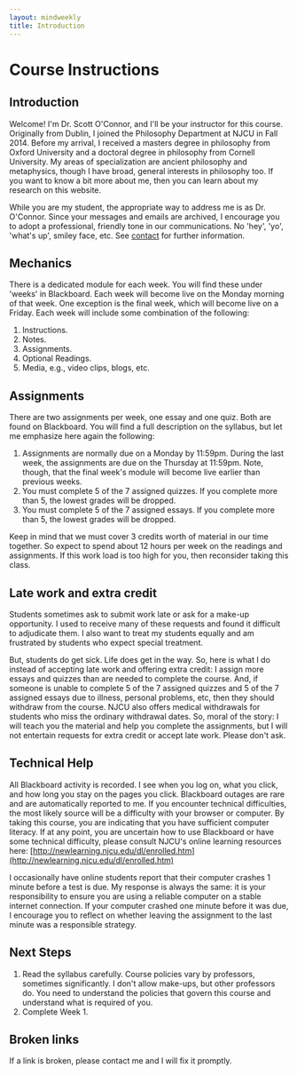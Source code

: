 ```yaml
---
layout: mindweekly
title: Introduction
---
```



# Course Instructions

## Introduction

Welcome! I'm Dr. Scott O'Connor, and I'll be your instructor for this course. Originally from Dublin, I joined the Philosophy Department at NJCU in Fall 2014. Before my arrival, I received a masters degree in philosophy from Oxford University and a doctoral degree in philosophy from Cornell University. My areas of specialization are ancient philosophy and metaphysics, though I have broad, general interests in philosophy too. If you want to know a bit more about me, then you can learn about my research on this website. 

While you are my student, the appropriate way to address me is as Dr. O'Connor. Since your messages and emails are archived, I encourage you to adopt a professional, friendly tone in our communications. No 'hey', 'yo', 'what's up', smiley face, etc. See [contact](/contact) for further information.


## Mechanics

There is a dedicated module for each week. You will find these under 'weeks' in Blackboard. Each week will become live on the Monday morning of that week. One exception is the final week, which will become live on a Friday.  Each week will include some combination of the following: 

1. Instructions.
2. Notes.  
3. Assignments.
4. Optional Readings.
5. Media, e.g., video clips, blogs, etc.

## Assignments
There are two assignments per week, one essay and one quiz. Both are found on Blackboard. You will find a full description on the syllabus, but let me emphasize here again the following: 

1. Assignments are normally due on a Monday by 11:59pm. During the last week, the assignments are due on the Thursday at 11:59pm. Note, though, that the final week's module will become live earlier than previous weeks.
2. You must complete 5 of the 7 assigned quizzes. If you complete more than 5, the lowest grades will be dropped. 
3. You must complete 5 of the 7 assigned essays. If you complete more than 5, the lowest grades will be dropped. 


Keep in mind that we must cover 3 credits worth of material in our time together. So expect to spend about 12 hours per week on the readings and assignments. If this work load is too high for you, then reconsider taking this class. 

## Late work and extra credit
Students sometimes ask to submit work late or ask for a make-up opportunity. I used to receive many of these requests and found it difficult to adjudicate them. I also want to treat my students equally and am frustrated by students who expect special treatment. 

But, students do get sick. Life does get in the way. So, here is what I do instead of accepting late work and offering extra credit: I assign more essays and quizzes than are needed to complete the course. And, if someone is unable to complete 5 of the 7 assigned quizzes and 5 of the 7 assigned essays due to illness, personal problems, etc, then they should withdraw from the course. NJCU also offers medical withdrawals for students who miss the ordinary withdrawal dates. So, moral of the story: I will teach you the material and help you complete the assignments, but I will not entertain requests for extra credit or accept late work. Please don't ask. 


## Technical Help

All Blackboard activity is recorded. I see when you log on, what you click, and how long you stay on the pages you click. Blackboard outages are rare and are automatically reported to me. If you encounter technical difficulties, the most likely source will be a difficulty with your browser or computer. By taking this course, you are indicating that you have sufficient computer literacy. If at any point, you are uncertain how to use Blackboard or have some technical difficulty, please consult NJCU's online learning resources here: [http://newlearning.njcu.edu/dl/enrolled.htm](http://newlearning.njcu.edu/dl/enrolled.htm)

I occasionally have online students report that their computer crashes 1 minute before a test is due. My response is always the same: it is your responsibility to ensure you are using a reliable computer on a stable internet connection. If your computer crashed one minute before it was due, I encourage you to reflect on whether leaving the assignment to the last minute was a responsible strategy. 


## Next Steps 

1. Read the syllabus carefully. Course policies vary by professors, sometimes significantly. I don't allow make-ups, but other professors do. You need to understand the policies that govern this course and understand what is required of you.  
2. Complete Week 1. 

## Broken links

If a link is broken, please contact me and I will fix it promptly. 

